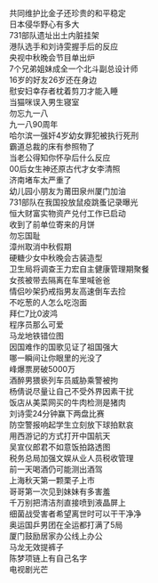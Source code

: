 共同维护比金子还珍贵的和平稳定  
日本侵华野心有多大  
731部队遗址出土内脏挂架  
港队选手和刘诗雯握手后的反应  
央视中秋晚会节目单出炉  
7个兄弟姐妹成全一个北斗副总设计师  
16岁的好友26岁还在身边  
慰安妇幸存者枕着剪刀才能入睡  
当猫咪误入男生寝室  
勿忘九一八  
九一八90周年  
哈尔滨一强奸4岁幼女罪犯被执行死刑  
霸道总裁的床有参照物了  
当老公得知你怀孕后什么反应  
00后女生神还原古代才女李清照  
济南堵车太严重了  
幼儿园小朋友为莆田泉州厦门加油  
731部队在我国投放鼠疫跳蚤记录曝光  
恒大财富实物资产兑付工作已启动  
收到了前单位寄来的月饼  
勿忘国耻  
漳州取消中秋假期  
硬糖少女中秋晚会古装造型  
卫生局将调查王力宏自主健康管理期聚餐  
女孩被带去隔离在车里喊爸爸  
情侣吵架扔戒指男友高速倒车去捡  
不吃葱的人怎么吃泡面  
拜仁7比0波鸿  
程序员那么可爱  
马龙地铁错位图  
因国难作的国歌见证了祖国强大  
哪一瞬间让你眼里的光没了  
峰爆票房破5000万  
酒醉男猥亵列车员威胁乘警被拘  
杨倩说尽量让自己不受外界因素干扰  
饭店从美菜网买的牛肉检测是猪肉  
刘诗雯24分钟赢下两盘比赛  
防空警报响起学生立刻放下球拍默哀  
用西游记的方式打开中国航天  
吴宣仪郎君不如意饭拍路透图  
税务总局加强文娱从业人员税收管理  
前一天喝酒仍可能测出酒驾  
上海秋天第一颗栗子上市  
哥哥第一次见到妹妹有多害羞  
千万别把清洁剂直接喷到液晶屏上  
细菌战受害者希望离世时可以干干净净  
奥运国乒男团在全运都打满了5局  
厦门鼓励居家办公线上办公  
马龙无效提裤子  
陈梦项链上有自己名字  
电视剧光芒  
